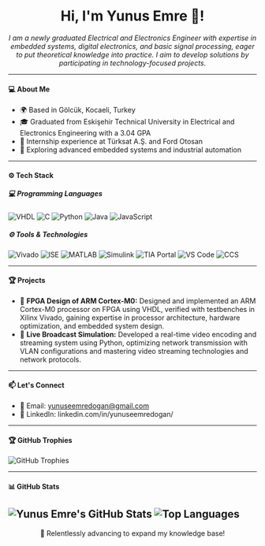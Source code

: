 <h1 align="center"> Hi, I'm Yunus Emre 👋! </h1>
<p align="center">
  <i>I am a newly graduated Electrical and Electronics Engineer with expertise in embedded systems, digital electronics, and basic signal processing, eager to put theoretical knowledge into practice. I aim to develop solutions by participating in technology-focused projects.</i>
</p>

---

#### 💻 About Me
   - 🌍 Based in Gölcük, Kocaeli, Turkey
   - 🎓 Graduated from Eskişehir Technical University in Electrical and Electronics Engineering with a 3.04 GPA
   - 💼 Internship experience at Türksat A.Ş. and Ford Otosan
   - 🌱 Exploring advanced embedded systems and industrial automation

---

#### ⚙️ Tech Stack
##### 💻 Programming Languages
![VHDL](https://img.shields.io/badge/VHDL-14354C?style=flat)
![C](https://img.shields.io/badge/C-00599C?style=flat)
![Python](https://img.shields.io/badge/Python-14354C?style=flat)
![Java](https://img.shields.io/badge/Java-ED8B00?style=flat)
![JavaScript](https://img.shields.io/badge/JavaScript-323330?style=flat)


##### ⚙️ Tools & Technologies
![Vivado](https://img.shields.io/badge/Vivado-14054C?style=flat)
![ISE](https://img.shields.io/badge/ISE-14254C?style=flat)
![MATLAB](https://img.shields.io/badge/MATLAB-14454C?style=flat)
![Simulink](https://img.shields.io/badge/Simulink-14054C?style=flat)
![TIA Portal](https://img.shields.io/badge/TIA_Portal-14554C?style=flat)
![VS Code](https://img.shields.io/badge/VS_Code-14354C?style=flat)
![CCS](https://img.shields.io/badge/CCS-14154C?style=flat)

---

#### 🏆 Projects
   - 🏅 <b>FPGA Design of ARM Cortex-M0:</b> Designed and implemented an ARM Cortex-M0 processor on FPGA using VHDL, verified with testbenches in Xilinx Vivado, gaining expertise in processor architecture, hardware optimization, and embedded system design.
   - 🏅 <b>Live Broadcast Simulation:</b> Developed a real-time video encoding and streaming system using Python, optimizing network transmission with VLAN configurations and mastering video streaming technologies and network protocols.

---

#### 📫 Let's Connect
   - 📩 Email: yunuseemredogan@gmail.com
   - 💼 LinkedIn: linkedin.com/in/yunuseemredogan/

---

#### 🏆 GitHub Trophies
![GitHub Trophies](https://github-profile-trophy.vercel.app/?username=yunuseemredogan&row=3&column=6&theme=radical)

---


#### 📊 GitHub Stats
![Yunus Emre's GitHub Stats](https://github-readme-stats.vercel.app/api?username=yunuseemredogan&show_icons=true&theme=radical)
![Top Languages](https://github-readme-stats.vercel.app/api/top-langs/?username=yunuseemredogan&layout=compact&theme=radical&hide_border=true&include_all_commits=true)
---

<!--
#### 📊 LeetCode Stats
![LeetCode Stats](https://leetcard.jacoblin.cool/yunuseemredogan?theme=dark&font=Roboto)
---
-->


<p align="center">🚀 Relentlessly advancing to expand my knowledge base!</p>


